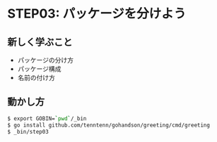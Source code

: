 # STEP03: パッケージを分けよう

## 新しく学ぶこと

* パッケージの分け方
* パッケージ構成
* 名前の付け方

## 動かし方

```sh
$ export GOBIN=`pwd`/_bin
$ go install github.com/tenntenn/gohandson/greeting/cmd/greeting
$ _bin/step03
```
